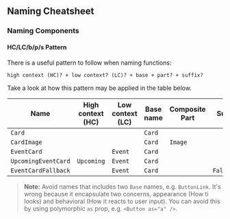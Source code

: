 ## Naming Cheatsheet

### Naming Components

#### HC/LC/b/p/s Pattern
There is a useful pattern to follow when naming functions:

```
high context (HC)? + low context? (LC)? + base + part? + suffix?
```

Take a look at how this pattern may be applied in the table below.

| Name                   | High context (HC) | Low context (LC) | Base name      | Composite Part | Suffix      |
| ---------------------- | ----------------- | ---------------- | -------------- | -------------- | ----------- |
| `Card`                 |                   |                  | `Card`         |                |             |
| `CardImage`            |                   |                  | `Card`         | `Image`        |             |
| `EventCard`            |                   | `Event`          | `Card`         |                |             |
| `UpcomingEventCard`    | `Upcoming`        | `Event`          | `Card`         |                |             |
| `EventCardFallback`    |                   | `Event`          | `Card`         |                | `Fallback`  |

> **Note:** Avoid names that includes two `Base` names, e.g. `ButtonLink`. It's wrong because it encapsulate two concerns, appearance (How ti looks) and behavioral (How it reacts to user input). You can avoid this by using polymorphic `as` prop, e.g. `<Button as="a" />`.
